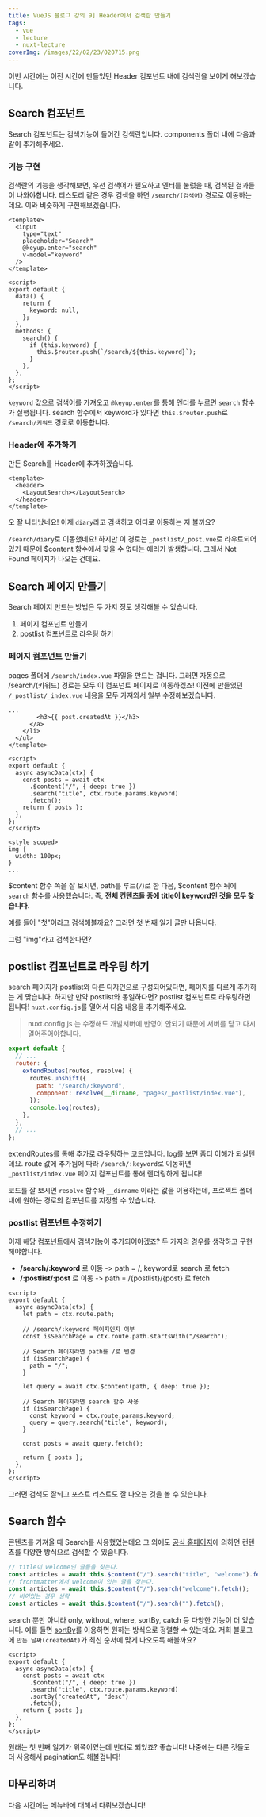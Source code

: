 ```yaml
---
title: VueJS 블로그 강의 9] Header에서 검색란 만들기
tags:
  - vue
  - lecture
  - nuxt-lecture
coverImg: /images/22/02/23/020715.png
---
```


이번 시간에는 이전 시간에 만들었던 Header 컴포넌트 내에 검색란을 보이게 해보겠습니다.

<!--more-->

## Search 컴포넌트

Search 컴포넌트는 검색기능이 들어간 검색란입니다. components 폴더 내에 다음과 같이 추가해주세요.

<post-img src="/images/22/03/09/175944.png"></post-img>

### 기능 구현

검색란의 기능을 생각해보면, 우선 검색어가 필요하고 엔터를 눌렀을 때, 검색된 결과들이 나와야합니다. 티스토리 같은 경우 검색을 하면 `/search/(검색어)` 경로로 이동하는데요. 이와 비슷하게 구현해보겠습니다.

```vue [components/layout/Search.vue]
<template>
  <input
    type="text"
    placeholder="Search"
    @keyup.enter="search"
    v-model="keyword"
  />
</template>

<script>
export default {
  data() {
    return {
      keyword: null,
    };
  },
  methods: {
    search() {
      if (this.keyword) {
        this.$router.push(`/search/${this.keyword}`);
      }
    },
  },
};
</script>
```

`keyword` 값으로 검색어를 가져오고 `@keyup.enter`를 통해 엔터를 누르면 `search` 함수가 실행됩니다. search 함수에서 keyword가 있다면 `this.$router.push`로 `/search/키워드` 경로로 이동합니다.

### Header에 추가하기

만든 Search를 Header에 추가하겠습니다.

```vue
<template>
  <header>
    <LayoutSearch></LayoutSearch>
  </header>
</template>
```

<post-img src="/images/22/03/07/180229.png"></post-img>

오 잘 나타났네요! 이제 `diary`라고 검색하고 어디로 이동하는 지 볼까요?

<post-img src="/images/22/03/07/182127.png"></post-img>

`/search/diary`로 이동했네요! 하지만 이 경로는 `_postlist/_post.vue`로 라우트되어있기 때문에 $content 함수에서 찾을 수 없다는 에러가 발생합니다. 그래서 Not Found 페이지가 나오는 건데요.

## Search 페이지 만들기

Search 페이지 만드는 방법은 두 가지 정도 생각해볼 수 있습니다.

1. 페이지 컴포넌트 만들기
2. postlist 컴포넌트로 라우팅 하기

### 페이지 컴포넌트 만들기

pages 폴더에 `/search/index.vue` 파일을 만드는 겁니다. 그러면 자동으로 /search/(키워드) 경로는 모두 이 컴포넌트 페이지로 이동하겠죠! 이전에 만들었던 `/_postlist/_index.vue` 내용을 모두 가져와서 일부 수정해보겠습니다.

```vue [pages/search/index.vue]
...
        <h3>{{ post.createdAt }}</h3>
      </a>
    </li>
  </ul>
</template>

<script>
export default {
  async asyncData(ctx) {
    const posts = await ctx
      .$content("/", { deep: true })
      .search("title", ctx.route.params.keyword)
      .fetch();
    return { posts };
  },
};
</script>

<style scoped>
img {
  width: 100px;
}
...

```

$content 함수 쪽을 잘 보시면, path를 루트(`/`)로 한 다음, $content 함수 뒤에 `search` 함수를 사용했습니다. 즉, **전체 컨텐츠들 중에 title이 keyword인 것을 모두 찾습니다.**

예를 들어 "첫"이라고 검색해볼까요? 그러면 첫 번째 일기 글만 나옵니다.

<post-img src="/images/22/03/07/201318.png"></post-img>

그럼 "img"라고 검색한다면?

<post-img src="/images/22/03/07/201359.png"></post-img>

## postlist 컴포넌트로 라우팅 하기

search 페이지가 postlist와 다른 디자인으로 구성되어있다면, 페이지를 다르게 추가하는 게 맞습니다. 하지만 만약 postlist와 동일하다면? postlist 컴포넌트로 라우팅하면 됩니다! `nuxt.config.js`를 열어서 다음 내용을 추가해주세요.

> nuxt.config.js 는 수정해도 개발서버에 반영이 안되기 때문에 서버를 닫고 다시 열어주어야합니다.

```js [nuxt.config.js]
export default {
  // ...
  router: {
    extendRoutes(routes, resolve) {
      routes.unshift({
        path: "/search/:keyword",
        component: resolve(__dirname, "pages/_postlist/index.vue"),
      });
      console.log(routes);
    },
  },
  // ...
};
```

extendRoutes를 통해 추가로 라우팅하는 코드입니다. log를 보면 좀더 이해가 되실텐데요. route 값에 추가됨에 따라 `/search/:keyword`로 이동하면 `_postlist/index.vue` 페이지 컴포넌트를 통해 렌더링하게 됩니다!

<post-img src="/images/22/03/17/001309.png"></post-img>

코드를 잘 보시면 `resolve` 함수와 `__dirname` 이라는 값을 이용하는데, 프로젝트 폴더 내에 원하는 경로의 컴포넌트를 지정할 수 있습니다.

### postlist 컴포넌트 수정하기

이제 해당 컴포넌트에서 검색기능이 추가되어야겠죠? 두 가지의 경우를 생각하고 구현해야합니다.

- **/search/:keyword** 로 이동 -> path = /, keyword로 search 로 fetch
- **/:postlist/:post** 로 이동 -> path = /{postlist}/{post} 로 fetch

```vue [pages/_postlist/index.vue]
<script>
export default {
  async asyncData(ctx) {
    let path = ctx.route.path;

    // /search/:keyword 페이지인지 여부
    const isSearchPage = ctx.route.path.startsWith("/search");

    // Search 페이지라면 path를 /로 변경
    if (isSearchPage) {
      path = "/";
    }

    let query = await ctx.$content(path, { deep: true });

    // Search 페이지라면 search 함수 사용
    if (isSearchPage) {
      const keyword = ctx.route.params.keyword;
      query = query.search("title", keyword);
    }

    const posts = await query.fetch();

    return { posts };
  },
};
</script>
```

그러면 검색도 잘되고 포스트 리스트도 잘 나오는 것을 볼 수 있습니다.

<post-img src="/images/22/03/17/002943.png"></post-img>

## Search 함수

콘텐츠를 가져올 때 Search를 사용했었는데요 그 외에도 [공식 홈페이지](https://content.nuxtjs.org/fetching/#searchfield-value)에 의하면 컨텐츠를 다양한 방식으로 검색할 수 있습니다.

```js
// title이 welcome인 글들을 찾는다.
const articles = await this.$content("/").search("title", "welcome").fetch();
// frontmatter에서 welcome이 있는 글을 찾는다.
const articles = await this.$content("/").search("welcome").fetch();
// 비어있는 경우 생략
const articles = await this.$content("/").search("").fetch();
```

search 뿐만 아니라 only, without, where, sortBy, catch 등 다양한 기능이 더 있습니다. 예를 들면 [sortBy](https://content.nuxtjs.org/fetching/#sortbykey-direction)를 이용하면 원하는 방식으로 정렬할 수 있는데요. 저희 블로그에 `만든 날짜(createdAt)`가 최신 순서에 맞게 나오도록 해볼까요?

```vue [pages/search/_keyword.vue]
<script>
export default {
  async asyncData(ctx) {
    const posts = await ctx
      .$content("/", { deep: true })
      .search("title", ctx.route.params.keyword)
      .sortBy("createdAt", "desc")
      .fetch();
    return { posts };
  },
};
</script>
```

<post-img src="/images/22/03/07/202459.png"></post-img>

원래는 첫 번째 일기가 위쪽이였는데 반대로 되었죠? 좋습니다! 나중에는 다른 것들도 더 사용해서 pagination도 해볼겁니다!

## 마무리하며

다음 시간에는 메뉴바에 대해서 다뤄보겠습니다!
